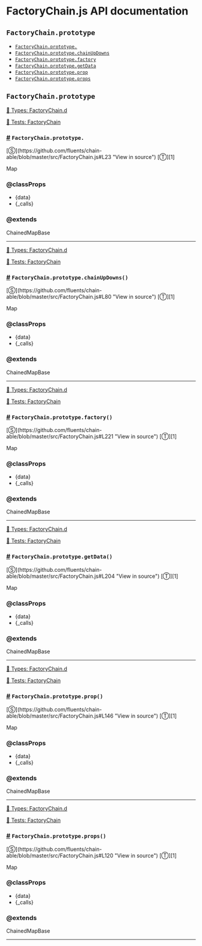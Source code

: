 # FactoryChain.js API documentation

<!-- div class="toc-container" -->

<!-- div -->

## `FactoryChain.prototype`
* <a href="#FactoryChain-prototype-">`FactoryChain.prototype.`</a>
* <a href="#FactoryChain-prototype-chainUpDowns">`FactoryChain.prototype.chainUpDowns`</a>
* <a href="#FactoryChain-prototype-factory">`FactoryChain.prototype.factory`</a>
* <a href="#FactoryChain-prototype-getData">`FactoryChain.prototype.getData`</a>
* <a href="#FactoryChain-prototype-prop">`FactoryChain.prototype.prop`</a>
* <a href="#FactoryChain-prototype-props">`FactoryChain.prototype.props`</a>

<!-- /div -->

<!-- /div -->

<!-- div class="doc-container" -->

<!-- div -->

## `FactoryChain.prototype`

<!-- div -->

<a href="https://github.com/fluents/chain-able/blob/master/typings/FactoryChain.d.ts">🌊  Types: FactoryChain.d</a>&nbsp;

<a href="https://github.com/fluents/chain-able/blob/master/test/FactoryChain.js">🔬  Tests: FactoryChain</a>&nbsp;

<h3 id="FactoryChain-prototype-"><a href="#FactoryChain-prototype-">#</a>&nbsp;<code>FactoryChain.prototype.</code></h3>
[&#x24C8;](https://github.com/fluents/chain-able/blob/master/src/FactoryChain.js#L23 "View in source") [&#x24C9;][1]

Map


### @classProps 

* {data}  
* {_calls}  
 

### @extends
ChainedMapBase


---

<!-- /div -->

<!-- div -->

<a href="https://github.com/fluents/chain-able/blob/master/typings/FactoryChain.d.ts">🌊  Types: FactoryChain.d</a>&nbsp;

<a href="https://github.com/fluents/chain-able/blob/master/test/FactoryChain.js">🔬  Tests: FactoryChain</a>&nbsp;

<h3 id="FactoryChain-prototype-chainUpDowns"><a href="#FactoryChain-prototype-chainUpDowns">#</a>&nbsp;<code>FactoryChain.prototype.chainUpDowns()</code></h3>
[&#x24C8;](https://github.com/fluents/chain-able/blob/master/src/FactoryChain.js#L80 "View in source") [&#x24C9;][1]

Map


### @classProps 

* {data}  
* {_calls}  
 

### @extends
ChainedMapBase


---

<!-- /div -->

<!-- div -->

<a href="https://github.com/fluents/chain-able/blob/master/typings/FactoryChain.d.ts">🌊  Types: FactoryChain.d</a>&nbsp;

<a href="https://github.com/fluents/chain-able/blob/master/test/FactoryChain.js">🔬  Tests: FactoryChain</a>&nbsp;

<h3 id="FactoryChain-prototype-factory"><a href="#FactoryChain-prototype-factory">#</a>&nbsp;<code>FactoryChain.prototype.factory()</code></h3>
[&#x24C8;](https://github.com/fluents/chain-able/blob/master/src/FactoryChain.js#L221 "View in source") [&#x24C9;][1]

Map


### @classProps 

* {data}  
* {_calls}  
 

### @extends
ChainedMapBase


---

<!-- /div -->

<!-- div -->

<a href="https://github.com/fluents/chain-able/blob/master/typings/FactoryChain.d.ts">🌊  Types: FactoryChain.d</a>&nbsp;

<a href="https://github.com/fluents/chain-able/blob/master/test/FactoryChain.js">🔬  Tests: FactoryChain</a>&nbsp;

<h3 id="FactoryChain-prototype-getData"><a href="#FactoryChain-prototype-getData">#</a>&nbsp;<code>FactoryChain.prototype.getData()</code></h3>
[&#x24C8;](https://github.com/fluents/chain-able/blob/master/src/FactoryChain.js#L204 "View in source") [&#x24C9;][1]

Map


### @classProps 

* {data}  
* {_calls}  
 

### @extends
ChainedMapBase


---

<!-- /div -->

<!-- div -->

<a href="https://github.com/fluents/chain-able/blob/master/typings/FactoryChain.d.ts">🌊  Types: FactoryChain.d</a>&nbsp;

<a href="https://github.com/fluents/chain-able/blob/master/test/FactoryChain.js">🔬  Tests: FactoryChain</a>&nbsp;

<h3 id="FactoryChain-prototype-prop"><a href="#FactoryChain-prototype-prop">#</a>&nbsp;<code>FactoryChain.prototype.prop()</code></h3>
[&#x24C8;](https://github.com/fluents/chain-able/blob/master/src/FactoryChain.js#L146 "View in source") [&#x24C9;][1]

Map


### @classProps 

* {data}  
* {_calls}  
 

### @extends
ChainedMapBase


---

<!-- /div -->

<!-- div -->

<a href="https://github.com/fluents/chain-able/blob/master/typings/FactoryChain.d.ts">🌊  Types: FactoryChain.d</a>&nbsp;

<a href="https://github.com/fluents/chain-able/blob/master/test/FactoryChain.js">🔬  Tests: FactoryChain</a>&nbsp;

<h3 id="FactoryChain-prototype-props"><a href="#FactoryChain-prototype-props">#</a>&nbsp;<code>FactoryChain.prototype.props()</code></h3>
[&#x24C8;](https://github.com/fluents/chain-able/blob/master/src/FactoryChain.js#L120 "View in source") [&#x24C9;][1]

Map


### @classProps 

* {data}  
* {_calls}  
 

### @extends
ChainedMapBase


---

<!-- /div -->

<!-- /div -->

<!-- /div -->

 [1]: #factorychain.prototype "Jump back to the TOC."

